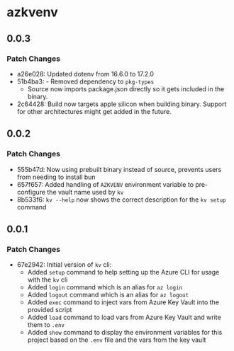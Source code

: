 # azkvenv

## 0.0.3

### Patch Changes

- a26e028: Updated dotenv from 16.6.0 to 17.2.0
- 51b4ba3: - Removed dependency to `pkg-types`
  - Source now imports package.json directly so it gets included in the binary.
- 2c64428: Build now targets apple silicon when building binary. Support for other architectures might get added in the future.

## 0.0.2

### Patch Changes

- 555b47d: Now using prebuilt binary instead of source, prevents users from needing to install bun
- 657f657: Added handling of `AZKVENV` environment variable to pre-configure the vault name used by `kv`
- 8b533f6: `kv --help` now shows the correct description for the `kv setup` command

## 0.0.1

### Patch Changes

- 67e2942: Initial version of `kv` cli:
  - Added `setup` command to help setting up the Azure CLI for usage with the `kv` cli
  - Added `login` command which is an alias for `az login`
  - Added `logout` command which is an alias for `az logout`
  - Added `exec` command to inject vars from Azure Key Vault into the provided script
  - Added `load` command to load vars from Azure Key Vault and write them to `.env`
  - Added `show` command to display the environment variables for this project based on the `.env` file and the vars from the key vault
